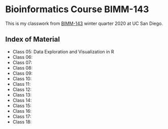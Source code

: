 # Bioinformatics Course BIMM-143


This is my classwork from [BIMM-143](https://bioboot.github.io/bimm143_W20/) winter quarter 2020 at UC San Diego.

## Index of Material
- Class 05: Data Exploration and Visualization in R
- Class 06:
- Class 07:
- Class 08:
- Class 09:
- Class 10:
- Class 11:
- Class 12: 
- Class 13: 
- Class 14:
- Class 15:
- Class 16:
- Class 17:
- Class 18: 
